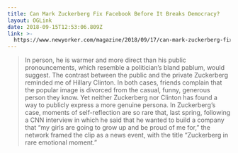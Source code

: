 ```yaml
---
title: Can Mark Zuckerberg Fix Facebook Before It Breaks Democracy?
layout: OGLink
date: 2018-09-15T12:53:06.809Z
link: >-
  https://www.newyorker.com/magazine/2018/09/17/can-mark-zuckerberg-fix-facebook-before-it-breaks-democracy
---
```

> In person, he is warmer and more direct than his public pronouncements, which resemble a politician’s bland pablum, would suggest. The contrast between the public and the private Zuckerberg reminded me of Hillary Clinton. In both cases, friends complain that the popular image is divorced from the casual, funny, generous person they know. Yet neither Zuckerberg nor Clinton has found a way to publicly express a more genuine persona. In Zuckerberg’s case, moments of self-reflection are so rare that, last spring, following a CNN interview in which he said that he wanted to build a company that “my girls are going to grow up and be proud of me for,” the network framed the clip as a news event, with the title “Zuckerberg in rare emotional moment.”

